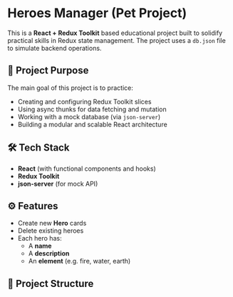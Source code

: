 # Heroes Manager (Pet Project)

This is a **React + Redux Toolkit** based educational project built to solidify practical skills in Redux state management. The project uses a `db.json` file to simulate backend operations.

## 🚀 Project Purpose

The main goal of this project is to practice:

- Creating and configuring Redux Toolkit slices
- Using async thunks for data fetching and mutation
- Working with a mock database (via `json-server`)
- Building a modular and scalable React architecture

## 🛠️ Tech Stack

- **React** (with functional components and hooks)
- **Redux Toolkit**
- **json-server** (for mock API)

## ⚙️ Features

- Create new **Hero** cards
- Delete existing heroes
- Each hero has:
  - A **name**
  - A **description**
  - An **element** (e.g. fire, water, earth)

## 📁 Project Structure


